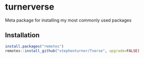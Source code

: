 
# turnerverse

<!-- badges: start -->
<!-- badges: end -->

Meta package for installing my most commonly used packages

## Installation

``` r
install.packages("remotes")
remotes::install_github("stephenturner/Tverse", upgrade=FALSE)
```

